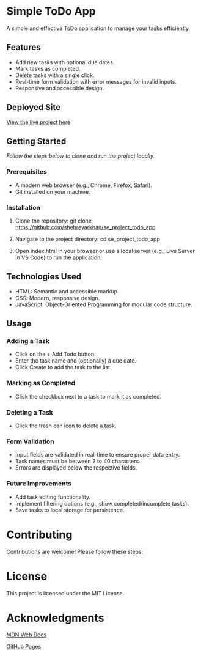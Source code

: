 # **Simple ToDo App**
A simple and effective ToDo application to manage your tasks efficiently.

## Features
- Add new tasks with optional due dates.
- Mark tasks as completed.
- Delete tasks with a single click.
- Real-time form validation with error messages for invalid inputs.
- Responsive and accessible design.

## Deployed Site
 [View the live project here](https://shehreyarkhan.github.io/se_project_todo_app/)

## Getting Started
*Follow the steps below to clone and run the project locally.*

### Prerequisites
- A modern web browser (e.g., Chrome, Firefox, Safari).
- Git installed on your machine.

### Installation

1. Clone the repository:
git clone https://github.com/shehreyarkhan/se_project_todo_app

2. Navigate to the project directory:
cd se_project_todo_app

3. Open index.html in your browser or use a local server (e.g., Live Server in VS Code) to run the application.

## Technologies Used

 - HTML: Semantic and accessible markup.
 - CSS: Modern, responsive design.
 - JavaScript: Object-Oriented Programming for modular code structure.

## Usage
 ### Adding a Task
 - Click on the + Add Todo button.
 - Enter the task name and (optionally) a due date.
 - Click Create to add the task to the list.
### Marking as Completed
 - Click the checkbox next to a task to mark it as completed.
### Deleting a Task
 - Click the trash can icon to delete a task.

### Form Validation
 - Input fields are validated in real-time to ensure proper data entry.
 - Task names must be between 2 to 40 characters.
 - Errors are displayed below the respective fields.

### Future Improvements
 - Add task editing functionality.
 - Implement filtering options (e.g., show completed/incomplete tasks).
 - Save tasks to local storage for persistence.

# **Contributing**
Contributions are welcome! Please follow these steps:

# **License**
This project is licensed under the MIT License.

# Acknowledgments
[MDN Web Docs](https://developer.mozilla.org/en-US/) 

[GitHub Pages](https://github.com/shehreyarkhan/se_project_todo_app)